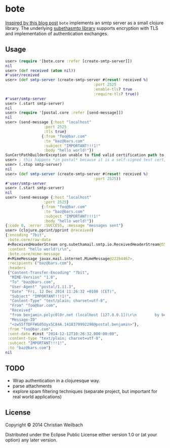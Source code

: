 # bote

[Inspired by this blog post](http://nakkaya.com/2012/07/25/yet-another-disposable-e-mail-web-application-in-clojure/) `bote` implements an smtp server as a small clojure library. The underlying [subethasmtp library](https://code.google.com/p/subethasmtp/) supports encryption with TLS and implementation of authentication exchanges.

## Usage

~~~clojure
user> (require '[bote.core :refer [create-smtp-server]])
nil
user> (def received (atom nil))
#'user/received
user> (def smtp-server (create-smtp-server #(reset! received %)
                                       :port 2525
                                       :enable-tls? true
                                       :require-tls? true))
#'user/smtp-server
user> (.start smtp-server)
nil
user> (require '[postal.core :refer [send-message]])
nil
user> (send-message {:host "localhost"
                 :port 2525
                 :tls true}
                {:from "foo@bar.com"
                 :to "baz@bars.com"
                 :subject "IMPORTANT!!!1!"
                 :body "hello world!"})
SunCertPathBuilderException unable to find valid certification path to requested target  sun.security.provider.certpath.SunCertPathBuilder.engineBuild (SunCertPathBuilder.java:196)
user> ; this happens *in postal* because it is a self-signed test cert, try without tls
user> (.stop smtp-server)
nil
user> (def smtp-server (create-smtp-server #(reset! received %)
                                       :port 2525))
#'user/smtp-server
user> (.start smtp-server)
nil
user> (send-message {:host "localhost"
                 :port 2525}
                {:from "foo@bar.com"
                 :to "baz@bars.com"
                 :subject "IMPORTANT!!!1!"
                 :body "hello world!"})
{:code 0, :error :SUCCESS, :message "messages sent"}
user> (clojure.pprint/pprint @received)
{:encoding "7bit",
 :bote.core/raw-data
 #<ReceivedHeaderStream org.subethamail.smtp.io.ReceivedHeaderStream@55aeedd>,
 :content "hello world!\r\n",
 :bote.core/mime-message
 #<MimeMessage javax.mail.internet.MimeMessage@222b4467>,
 :recipients ("baz@bars.com"),
 :headers
 {"Content-Transfer-Encoding" "7bit",
  "MIME-Version" "1.0",
  "To" "baz@bars.com",
  "User-Agent" "postal/1.11.3",
  "Date" "Fri, 12 Dec 2014 11:26:32 +0100 (CET)",
  "Subject" "IMPORTANT!!!1!",
  "Content-Type" "text/plain; charset=utf-8",
  "From" "foo@bar.com",
  "Received"
  "from benjamin.polyc0l0r.net (localhost [127.0.0.1])\r\n        by benjamin.polyc0l0r.net\r\n        with SMTP (SubEthaSMTP 3.1.7) id I3LETQDL\r\n        for baz@bars.com;\r\n        Fri, 12 Dec 2014 11:26:32 +0100 (CET)",
  "Message-ID"
  "<zwS5ffDFFWG05Uyx5C84A.1418379992298@postal.benjamin>"},
 :from "foo@bar.com",
 :sent-date #inst "2014-12-12T10:26:32.000-00:00",
 :content-type "text/plain; charset=utf-8",
 :subject "IMPORTANT!!!1!",
 :to "baz@bars.com"}
nil

~~~

## TODO
* Wrap authentication in a clojuresque way.
* parse attachments
* explore spam filtering techniques (separate project, but important for real world applications)

## License

Copyright © 2014 Christian Weilbach

Distributed under the Eclipse Public License either version 1.0 or (at
your option) any later version.
